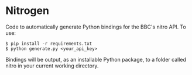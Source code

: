 # Nitrogen
Code to automatically generate Python bindings for the BBC's nitro API.  To use:

    $ pip install -r requirements.txt
    $ python generate.py <your_api_key>

Bindings will be output, as an installable Python package, to a folder called nitro in your current working directory.